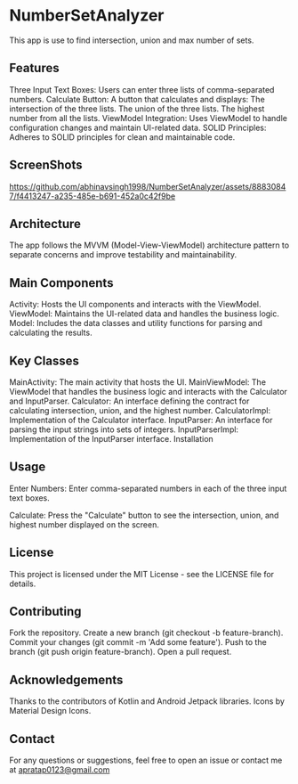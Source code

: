 # NumberSetAnalyzer
This app is use to find intersection, union and max number of sets.

## Features
Three Input Text Boxes: Users can enter three lists of comma-separated numbers.
Calculate Button: A button that calculates and displays:
The intersection of the three lists.
The union of the three lists.
The highest number from all the lists.
ViewModel Integration: Uses ViewModel to handle configuration changes and maintain UI-related data.
SOLID Principles: Adheres to SOLID principles for clean and maintainable code.

## ScreenShots
https://github.com/abhinavsingh1998/NumberSetAnalyzer/assets/88830847/f4413247-a235-485e-b691-452a0c42f9be


## Architecture
The app follows the MVVM (Model-View-ViewModel) architecture pattern to separate concerns and improve testability and maintainability.

## Main Components
Activity: Hosts the UI components and interacts with the ViewModel.
ViewModel: Maintains the UI-related data and handles the business logic.
Model: Includes the data classes and utility functions for parsing and calculating the results.

## Key Classes
MainActivity: The main activity that hosts the UI.
MainViewModel: The ViewModel that handles the business logic and interacts with the Calculator and InputParser.
Calculator: An interface defining the contract for calculating intersection, union, and the highest number.
CalculatorImpl: Implementation of the Calculator interface.
InputParser: An interface for parsing the input strings into sets of integers.
InputParserImpl: Implementation of the InputParser interface.
Installation

## Usage
Enter Numbers:
Enter comma-separated numbers in each of the three input text boxes.

Calculate:
Press the "Calculate" button to see the intersection, union, and highest number displayed on the screen.

## License
This project is licensed under the MIT License - see the LICENSE file for details.

## Contributing
Fork the repository.
Create a new branch (git checkout -b feature-branch).
Commit your changes (git commit -m 'Add some feature').
Push to the branch (git push origin feature-branch).
Open a pull request.

## Acknowledgements
Thanks to the contributors of Kotlin and Android Jetpack libraries.
Icons by Material Design Icons.

## Contact
For any questions or suggestions, feel free to open an issue or contact me at apratap0123@gmail.com
